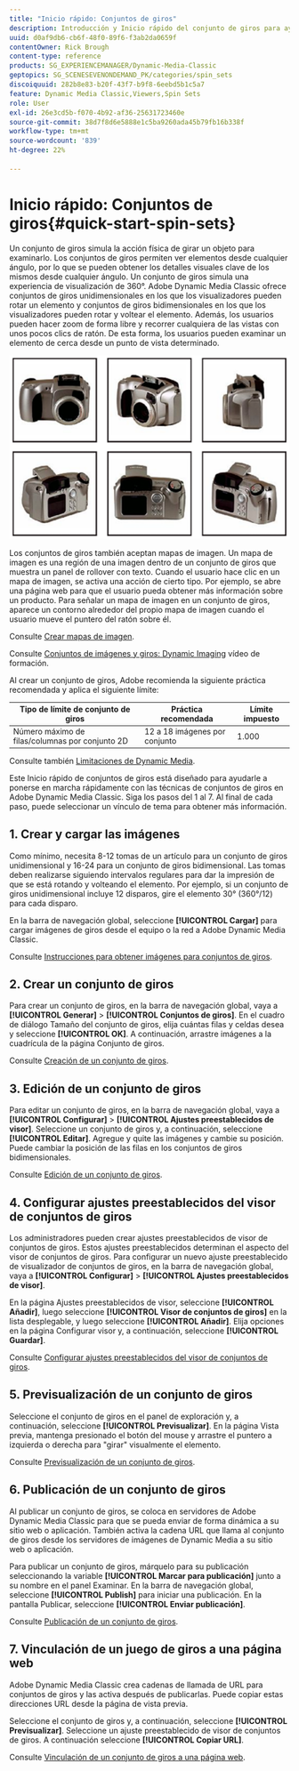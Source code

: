 ```yaml
---
title: "Inicio rápido: Conjuntos de giros"
description: Introducción y Inicio rápido del conjunto de giros para ayudarle a ponerse en marcha rápidamente con Adobe Dynamic Media Classic.
uuid: d0af9db6-cb6f-48f0-89f6-f3ab2da0659f
contentOwner: Rick Brough
content-type: reference
products: SG_EXPERIENCEMANAGER/Dynamic-Media-Classic
geptopics: SG_SCENESEVENONDEMAND_PK/categories/spin_sets
discoiquuid: 282b8e83-b20f-43f7-b9f8-6eebd5b1c5a7
feature: Dynamic Media Classic,Viewers,Spin Sets
role: User
exl-id: 26e3cd5b-f070-4b92-af36-25631723460e
source-git-commit: 38d7f8d6e5888e1c5ba9260ada45b79fb16b338f
workflow-type: tm+mt
source-wordcount: '839'
ht-degree: 22%

---
```


# Inicio rápido: Conjuntos de giros{#quick-start-spin-sets}

Un conjunto de giros simula la acción física de girar un objeto para examinarlo. Los conjuntos de giros permiten ver elementos desde cualquier ángulo, por lo que se pueden obtener los detalles visuales clave de los mismos desde cualquier ángulo. Un conjunto de giros simula una experiencia de visualización de 360°. Adobe Dynamic Media Classic ofrece conjuntos de giros unidimensionales en los que los visualizadores pueden rotar un elemento y conjuntos de giros bidimensionales en los que los visualizadores pueden rotar y voltear el elemento. Además, los usuarios pueden hacer zoom de forma libre y recorrer cualquiera de las vistas con unos pocos clics de ratón. De esta forma, los usuarios pueden examinar un elemento de cerca desde un punto de vista determinado.

![Imágenes para un conjunto de giros.](/help/using/assets/spin_set.png)

Los conjuntos de giros también aceptan mapas de imagen. Un mapa de imagen es una región de una imagen dentro de un conjunto de giros que muestra un panel de rollover con texto. Cuando el usuario hace clic en un mapa de imagen, se activa una acción de cierto tipo. Por ejemplo, se abre una página web para que el usuario pueda obtener más información sobre un producto. Para señalar un mapa de imagen en un conjunto de giros, aparece un contorno alrededor del propio mapa de imagen cuando el usuario mueve el puntero del ratón sobre él.

Consulte [Crear mapas de imagen](creating-image-maps.md).

Consulte [Conjuntos de imágenes y giros: Dynamic Imaging](https://s7d5.scene7.com/s7viewers/html5/VideoViewer.html?videoserverurl=https://s7d5.scene7.com/is/content/&amp;emailurl=https://s7d5.scene7.com/s7/emailFriend&amp;serverUrl=https://s7d5.scene7.com/is/image/&amp;config=Scene7SharedAssets/Universal_HTML5_Video&amp;contenturl=https://s7d5.scene7.com/skins/&amp;asset=S7tutorials/556_Image%20&amp;%20Spin%20Sets_converted%20renamed_Dynamic%20Imaging-AVS) vídeo de formación.

Al crear un conjunto de giros, Adobe recomienda la siguiente práctica recomendada y aplica el siguiente límite:

| Tipo de límite de conjunto de giros | Práctica recomendada | Límite impuesto |
| --- | --- | --- |
| Número máximo de filas/columnas por conjunto 2D | 12 a 18 imágenes por conjunto | 1.000 |

Consulte también [Limitaciones de Dynamic Media](/help/using/limitations.md).

Este Inicio rápido de conjuntos de giros está diseñado para ayudarle a ponerse en marcha rápidamente con las técnicas de conjuntos de giros en Adobe Dynamic Media Classic. Siga los pasos del 1 al 7. Al final de cada paso, puede seleccionar un vínculo de tema para obtener más información.

## 1. Crear y cargar las imágenes

Como mínimo, necesita 8-12 tomas de un artículo para un conjunto de giros unidimensional y 16-24 para un conjunto de giros bidimensional. Las tomas deben realizarse siguiendo intervalos regulares para dar la impresión de que se está rotando y volteando el elemento. Por ejemplo, si un conjunto de giros unidimensional incluye 12 disparos, gire el elemento 30° (360°/12) para cada disparo.

En la barra de navegación global, seleccione **[!UICONTROL Cargar]** para cargar imágenes de giros desde el equipo o la red a Adobe Dynamic Media Classic.

Consulte [Instrucciones para obtener imágenes para conjuntos de giros](creating-spin-set.md#guidelines-for-shooting-spin-set-images).

## 2. Crear un conjunto de giros

Para crear un conjunto de giros, en la barra de navegación global, vaya a **[!UICONTROL Generar]** > **[!UICONTROL Conjuntos de giros]**. En el cuadro de diálogo Tamaño del conjunto de giros, elija cuántas filas y celdas desea y seleccione **[!UICONTROL OK]**. A continuación, arrastre imágenes a la cuadrícula de la página Conjunto de giros.

Consulte [Creación de un conjunto de giros](creating-spin-set.md#creating-a-spin-set).

## 3. Edición de un conjunto de giros

Para editar un conjunto de giros, en la barra de navegación global, vaya a **[!UICONTROL Configurar]** > **[!UICONTROL Ajustes preestablecidos de visor]**. Seleccione un conjunto de giros y, a continuación, seleccione **[!UICONTROL Editar]**. Agregue y quite las imágenes y cambie su posición. Puede cambiar la posición de las filas en los conjuntos de giros bidimensionales.

Consulte [Edición de un conjunto de giros](creating-spin-set.md#editing-a-spin-set).

## 4. Configurar ajustes preestablecidos del visor de conjuntos de giros

Los administradores pueden crear ajustes preestablecidos de visor de conjuntos de giros. Estos ajustes preestablecidos determinan el aspecto del visor de conjuntos de giros. Para configurar un nuevo ajuste preestablecido de visualizador de conjuntos de giros, en la barra de navegación global, vaya a **[!UICONTROL Configurar]** > **[!UICONTROL Ajustes preestablecidos de visor]**.

En la página Ajustes preestablecidos de visor, seleccione **[!UICONTROL Añadir]**, luego seleccione **[!UICONTROL Visor de conjuntos de giros]** en la lista desplegable, y luego seleccione **[!UICONTROL Añadir]**. Elija opciones en la página Configurar visor y, a continuación, seleccione **[!UICONTROL Guardar]**.

Consulte [Configurar ajustes preestablecidos del visor de conjuntos de giros](setting-spin-set-viewer-presets.md#setting-up-spin-set-viewer-presets).

## 5. Previsualización de un conjunto de giros

Seleccione el conjunto de giros en el panel de exploración y, a continuación, seleccione **[!UICONTROL Previsualizar]**. En la página Vista previa, mantenga presionado el botón del mouse y arrastre el puntero a izquierda o derecha para &quot;girar&quot; visualmente el elemento.

Consulte [Previsualización de un conjunto de giros](previewing-spin-set.md#previewing-a-spin-set).

## 6. Publicación de un conjunto de giros

Al publicar un conjunto de giros, se coloca en servidores de Adobe Dynamic Media Classic para que se pueda enviar de forma dinámica a su sitio web o aplicación. También activa la cadena URL que llama al conjunto de giros desde los servidores de imágenes de Dynamic Media a su sitio web o aplicación.

Para publicar un conjunto de giros, márquelo para su publicación seleccionando la variable **[!UICONTROL Marcar para publicación]** junto a su nombre en el panel Examinar. En la barra de navegación global, seleccione **[!UICONTROL Publish]** para iniciar una publicación. En la pantalla Publicar, seleccione **[!UICONTROL Enviar publicación]**.

Consulte [Publicación de un conjunto de giros](publishing-spin-set.md#publishing-a-spin-set).

## 7. Vinculación de un juego de giros a una página web

Adobe Dynamic Media Classic crea cadenas de llamada de URL para conjuntos de giros y las activa después de publicarlas. Puede copiar estas direcciones URL desde la página de vista previa.

Seleccione el conjunto de giros y, a continuación, seleccione **[!UICONTROL Previsualizar]**. Seleccione un ajuste preestablecido de visor de conjuntos de giros. A continuación seleccione **[!UICONTROL Copiar URL]**.

Consulte [Vinculación de un conjunto de giros a una página web](linking-spin-set-web-page.md#linking-a-spin-set-to-a-web-page).
